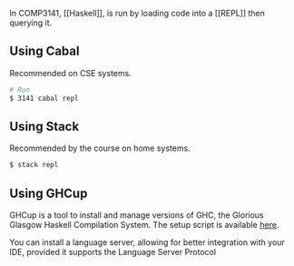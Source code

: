 In COMP3141, [[Haskell]], is run by loading code into a [[REPL]] then querying it.

## Using Cabal
Recommended on CSE systems.

```sh
# Run 
$ 3141 cabal repl
```

## Using Stack
Recommended by the course on home systems.

```sh
$ stack repl
```

## Using GHCup
GHCup is a tool to install and manage versions of GHC, the Glorious Glasgow Haskell Compilation System. The setup script is available [here](https://www.haskell.org/ghcup/).

You can install a language server, allowing for better integration with your IDE, provided it supports the Language Server Protocol